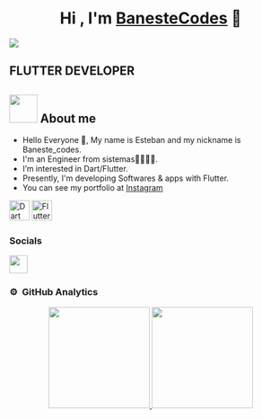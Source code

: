 
<div align="center">
<h1 align="center">Hi , I'm <a href="https://www.instagram.com/baneste_codes">BanesteCodes</a> 👋</h1>
</div>

<img src="https://i.postimg.cc/c46JK054/portada-Baneste-Cides.png">


<h2>FLUTTER DEVELOPER</h2>

## <img src = "https://user-images.githubusercontent.com/63050133/156777293-72a6e681-2582-4a9d-ad92-09d1181d47c7.gif" width = 50px height = 50px>  About me

- Hello Everyone 👋, My name is Esteban and my nickname is Baneste_codes.<br>
- I'm an Engineer from sistemas👨‍💻👨‍💻.<br>
- I’m interested in Dart/Flutter.<br>
- Presently, I'm developing Softwares & apps with Flutter.
- You can see my portfolio at [Instagram](https://www.instagram.com/baneste_codes/)<br>


<p align="left">
<a href="https://dart.dev/" target="_blank" rel="noreferrer"><img src="https://raw.githubusercontent.com/danielcranney/readme-generator/main/public/icons/skills/dart-colored.svg" width="36" height="36" alt="Dart" /></a>
<a href="https://flutter.dev/" target="_blank" rel="noreferrer"><img src="https://raw.githubusercontent.com/danielcranney/readme-generator/main/public/icons/skills/flutter-colored.svg" width="36" height="36" alt="Flutter" /></a>
</p>

### Socials

<p align="left"> 
<a href="https://www.instagram.com/baneste_codes/" target="_blank" rel="noreferrer"><img src="https://raw.githubusercontent.com/danielcranney/readme-generator/main/public/icons/socials/instagram.svg" width="32" height="32" /></a>
</p>


### ⚙️ &nbsp;GitHub Analytics

<p align="center">
<a href="https://github.com/Resteban368">
  <img height="180em" src="https://github-readme-stats-eight-theta.vercel.app/api?username=Resteban368&show_icons=true&theme=algolia&include_all_commits=true&count_private=true"/>
  <img height="180em" src="https://github-readme-stats-eight-theta.vercel.app/api/top-langs/?username=Resteban368&layout=compact&langs_count=8&theme=algolia"/>
</a>
</p>



 





